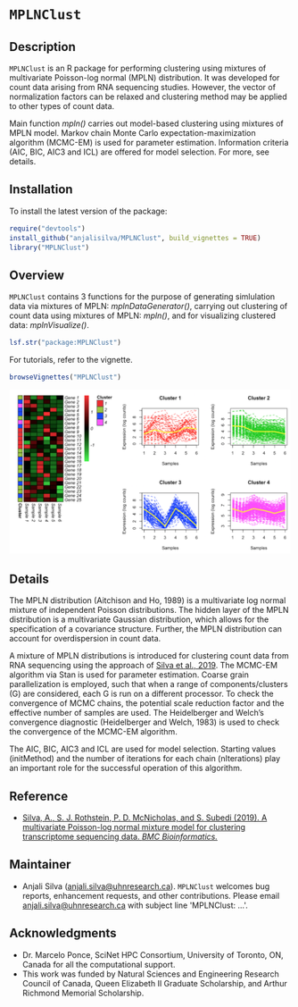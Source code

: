# `MPLNClust`

## Description
`MPLNClust` is an R package for performing clustering using mixtures of multivariate Poisson-log normal (MPLN) distribution. It was developed for count data arising from RNA sequencing studies. However, the vector of normalization factors can be relaxed and clustering method may be applied to other types of count data. 

Main function *mpln()* carries out model-based clustering using mixtures of MPLN model. Markov chain Monte Carlo expectation-maximization algorithm (MCMC-EM) is used for parameter estimation. Information criteria (AIC, BIC, AIC3 and ICL) are offered for model selection. For more, see details. 

## Installation

To install the latest version of the package:

``` r
require("devtools")
install_github("anjalisilva/MPLNClust", build_vignettes = TRUE)
library("MPLNClust")
```

## Overview

`MPLNClust` contains 3 functions for the purpose of generating simlulation data via mixtures of MPLN: *mplnDataGenerator()*, carrying out clustering of count data using mixtures of MPLN: *mpln()*, and for visualizing clustered data: *mplnVisualize()*. 

``` r
lsf.str("package:MPLNClust")
```

For tutorials, refer to the vignette.

``` r
browseVignettes("MPLNClust")
```
<img src="inst/extdata/Plot_ASilva.png" alt="Overview" width="800"/>

## Details

The MPLN distribution (Aitchison and Ho, 1989) is a multivariate log normal mixture of independent Poisson distributions. The hidden layer of the MPLN distribution is a multivariate Gaussian distribution, which allows for the specification of a covariance structure. Further, the MPLN distribution can account for overdispersion in count data. 

A mixture of MPLN distributions is introduced for clustering count data from RNA sequencing using the approach of [Silva et al., 2019](https://bmcbioinformatics.biomedcentral.com/articles/10.1186/s12859-019-2916-0). The MCMC-EM algorithm via Stan is used for parameter estimation. Coarse grain parallelization is employed, such that when a range of components/clusters (G) are considered, each G is run on a different processor. To check the convergence of MCMC chains, the potential scale reduction factor and the effective number of samples are used. The Heidelberger and Welch’s convergence diagnostic (Heidelberger and Welch, 1983) is used to check the convergence of the MCMC-EM algorithm. 

The AIC, BIC, AIC3 and ICL are used for model selection. Starting values (initMethod) and the number of iterations for each chain (nIterations) play an important role for the successful operation of this algorithm. 

## Reference

* [Silva, A., S. J. Rothstein, P. D. McNicholas, and S. Subedi (2019). A multivariate Poisson-log normal mixture model for clustering transcriptome sequencing data. *BMC Bioinformatics.*](https://bmcbioinformatics.biomedcentral.com/articles/10.1186/s12859-019-2916-0)

## Maintainer

* Anjali Silva (anjali.silva@uhnresearch.ca). `MPLNClust` welcomes bug reports, enhancement requests, and other contributions. Please email anjali.silva@uhnresearch.ca with subject line 'MPLNClust: ...'. 

## Acknowledgments

* Dr. Marcelo Ponce, SciNet HPC Consortium, University of Toronto, ON, Canada for all the computational support. 
* This work was funded by Natural Sciences and Engineering Research Council of Canada, Queen Elizabeth II Graduate Scholarship, and Arthur Richmond Memorial Scholarship.
